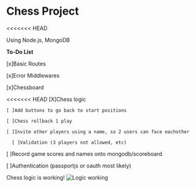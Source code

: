 # Chess Project
<<<<<<< HEAD

Using Node.js, MongoDB

  **To-Do List**

[x]Basic Routes

[x]Error Middlewares

[x]Chessboard

<<<<<<< HEAD
[X]Chess logic

    [ ]Add buttons to go back to start positions

    [ ]Chess rollback 1 play

    [ ]Invite other players using a name, so 2 users can face eachother
  
      [ ]Validation (3 players not allowed, etc)

[ ]Record game scores and names onto mongodb/scoreboard

[ ]Authentication (passportjs or oauth most likely)

Chess logic is working!
![Logic working](https://user-images.githubusercontent.com/42548632/74787749-db457600-52a7-11ea-9065-9c35363f08ee.PNG)

